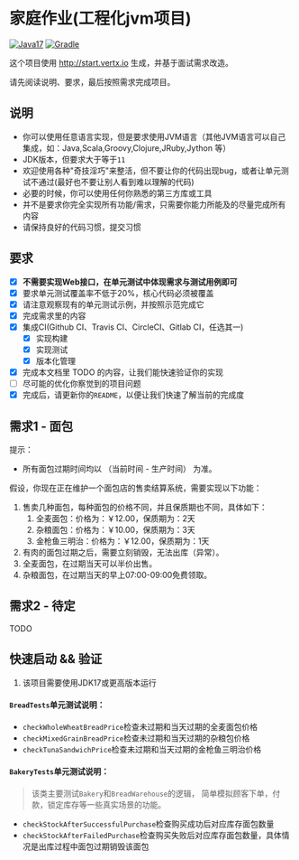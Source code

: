 # 家庭作业(工程化jvm项目)

[![Java17](https://img.shields.io/badge/java-17-blue)](https://img.shields.io/badge/java-17-blue)
[![Gradle](https://img.shields.io/badge/gradle-v7-blue)](https://img.shields.io/badge/gradle-v7-blue)

这个项目使用 http://start.vertx.io 生成，并基于面试需求改造。

请先阅读说明、要求，最后按照需求完成项目。

## 说明

- 你可以使用任意语言实现，但是要求使用JVM语言（其他JVM语言可以自己集成，如：Java,Scala,Groovy,Clojure,JRuby,Jython 等）
- JDK版本，但要求大于等于`11`
- 欢迎使用各种"奇技淫巧"来整活，但不要让你的代码出现bug，或者让单元测试不通过(最好也不要让别人看到难以理解的代码)
- 必要的时候，你可以使用任何你熟悉的第三方库或工具
- 并不是要求你完全实现所有功能/需求，只需要你能力所能及的尽量完成所有内容
- 请保持良好的代码习惯，提交习惯

## 要求

- [x] **不需要实现Web接口，在单元测试中体现需求与测试用例即可**
- [x] 要求单元测试覆盖率不低于20%，核心代码必须被覆盖
- [x] 请注意观察现有的单元测试示例，并按照示范完成它
- [x] 完成需求里的内容
- [x] 集成CI(Github CI、Travis CI、CircleCI、Gitlab CI，任选其一)
    - [x] 实现构建
    - [x] 实现测试
    - [x] 版本化管理
- [x] 完成本文档里 TODO 的内容，让我们能快速验证你的实现
- [ ] 尽可能的优化你察觉到的项目问题
- [x] 完成后，请更新你的`README`，以便让我们快速了解当前的完成度

## 需求1 - 面包

提示：

- 所有面包过期时间均以 （当前时间 - 生产时间） 为准。

假设，你现在正在维护一个面包店的售卖结算系统，需要实现以下功能：

1. 售卖几种面包，每种面包的价格不同，并且保质期也不同，具体如下：
    1. 全麦面包：价格为：￥12.00，保质期为：2天
    2. 杂粮面包：价格为：￥10.00，保质期为：3天
    3. 金枪鱼三明治：价格为：￥12.00，保质期为：1天
2. 有肉的面包过期之后，需要立刻销毁，无法出库（异常）。
3. 全麦面包，在过期当天可以半价出售。
4. 杂粮面包，在过期当天的早上07:00-09:00免费领取。

## 需求2 - 待定

TODO

## 快速启动 && 验证

1. 该项目需要使用JDK17或更高版本运行

#### `BreadTests`单元测试说明：

- `checkWholeWheatBreadPrice`检查未过期和当天过期的全麦面包价格
- `checkMixedGrainBreadPrice`检查未过期和当天过期的杂粮包价格
- `checkTunaSandwichPrice`检查未过期和当天过期的金枪鱼三明治价格

#### `BakeryTests`单元测试说明：

> 该类主要测试`Bakery`和`BreadWarehouse`的逻辑，
> 简单模拟顾客下单，付款，锁定库存等一些真实场景的功能。

- `checkStockAfterSuccessfulPurchase`检查购买成功后对应库存面包数量
- `checkStockAfterFailedPurchase`检查购买失败后对应库存面包数量，具体情况是出库过程中面包过期销毁该面包
